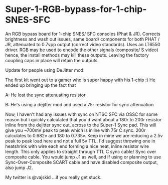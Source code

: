 # Super-1-RGB-bypass-for-1-chip-SNES-SFC

An RGB bypass board for 1-chip SNES/ SFC consoles (Phat & JR). Corrects brightness and wash out issues, same board/ components for both PHAT / JR, attenuated to 0.7vpp output (correct video standards). Uses an LT6550 driver.
RGB may be used to encode the other signals (composite/ S video)
hence, the install methods may kill these outputs. Leaving the factory coupling caps in place will retain the outputs.



Update for people using DeJitter mod:

The first kit went out to a gamer who is super happy with his 1-chip :)
He ended up bringing up the fact that

A: He lost the sync attenuating resistor

B: He's using a dejitter mod and used a 75r resistor for sync attenuation

Now, I haven't had any issues with sync on NTSC SFC via OSSC for some reason but i quickly calculated that you'd want about a 180r to 200r resistor inline from the
dejitter sync out, across to the Super-1 Sync pad. This will give you ~700mV peak to peak which is inline with 75r C sync. 200r calculates to 0.682v and 180 to 0.735v.
Keep in mine we are reducing a 2.5v peak to peak load here and not a full 5v TTL. I'd suggest throwing one in heatshrink with wire each end forming a nice neat, inline resistor wire length. This only applies to straight through TTL C sync cable/ Sync over composite cable. You would jump J1 as well, and if using or planning to use Sync-Over-Composite SCART cable and have disabled composite output, also jump J2.

My twitter is @vajskid ...if you really get stuck.
